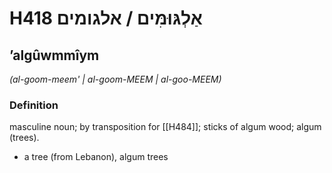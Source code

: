 # H418 אַלְגּוּמִּים / אלגומים

## ʼalgûwmmîym

_(al-goom-meem' | al-ɡoom-MEEM | al-ɡoo-MEEM)_

### Definition

masculine noun; by transposition for [[H484]]; sticks of algum wood; algum (trees).

- a tree (from Lebanon), algum trees
